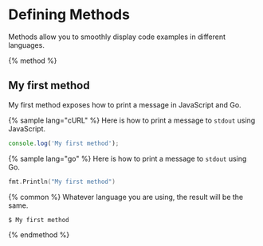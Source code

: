# Defining Methods

Methods allow you to smoothly display code examples in different languages.

{% method %}
## My first method

My first method exposes how to print a message in JavaScript and Go.

{% sample lang="cURL" %}
Here is how to print a message to `stdout` using JavaScript.

```js
console.log('My first method');
```

{% sample lang="go" %}
Here is how to print a message to `stdout` using Go.

```go
fmt.Println("My first method")
```

{% common %}
Whatever language you are using, the result will be the same.

```bash
$ My first method
```
{% endmethod %}
